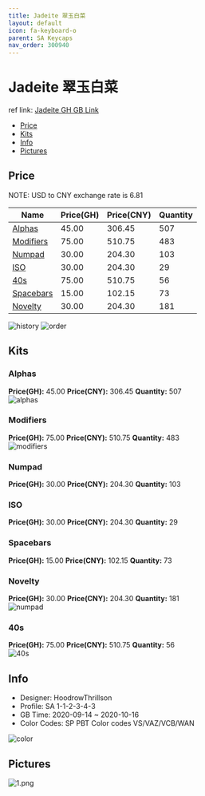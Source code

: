 ```yaml
---
title: Jadeite 翠玉白菜
layout: default
icon: fa-keyboard-o
parent: SA Keycaps
nav_order: 300940
---
```


# Jadeite 翠玉白菜

ref link: [Jadeite GH GB Link](https://geekhack.org/index.php?topic=108595.0)  
* [Price](#price)  
* [Kits](#kits)  
* [Info](#info)  
* [Pictures](#pictures)  


## Price  

NOTE: USD to CNY exchange rate is 6.81

| Name          | Price(GH)    |  Price(CNY) | Quantity |
| ------------- | ------------ |  ---------- | -------- |
|[Alphas](#alphas)|45.00|306.45|507|
|[Modifiers](#modifiers)|75.00|510.75|483|
|[Numpad](#numpad)|30.00|204.30|103|
|[ISO](#iso)|30.00|204.30|29|
|[40s](#40s)|75.00|510.75|56|
|[Spacebars](#spacebars)|15.00|102.15|73|
|[Novelty](#novelty)|30.00|204.30|181|

<img src="{{ 'assets/images/sa-keycaps/jadeite/history.png' | relative_url }}" alt="history" class="image featured">
<img src="{{ 'assets/images/sa-keycaps/jadeite/order.png' | relative_url }}" alt="order" class="image featured">

## Kits  
### Alphas  
**Price(GH):** 45.00    **Price(CNY):** 306.45    **Quantity:** 507  
<img src="{{ 'assets/images/sa-keycaps/jadeite/kits_pics/alphas.jpg' | relative_url }}" alt="alphas" class="image featured">

### Modifiers  
**Price(GH):** 75.00    **Price(CNY):** 510.75    **Quantity:** 483  
<img src="{{ 'assets/images/sa-keycaps/jadeite/kits_pics/modifiers.jpg' | relative_url }}" alt="modifiers" class="image featured">

### Numpad  
**Price(GH):** 30.00    **Price(CNY):** 204.30    **Quantity:** 103  

### ISO  
**Price(GH):** 30.00    **Price(CNY):** 204.30    **Quantity:** 29  

### Spacebars  
**Price(GH):** 15.00    **Price(CNY):** 102.15    **Quantity:** 73  

### Novelty  
**Price(GH):** 30.00    **Price(CNY):** 204.30    **Quantity:** 181  
<img src="{{ 'assets/images/sa-keycaps/jadeite/kits_pics/numpad.jpg' | relative_url }}" alt="numpad" class="image featured">

### 40s  
**Price(GH):** 75.00    **Price(CNY):** 510.75    **Quantity:** 56  
<img src="{{ 'assets/images/sa-keycaps/jadeite/kits_pics/40s.jpg' | relative_url }}" alt="40s" class="image featured">

## Info  
* Designer: HoodrowThrillson   
* Profile: SA 1-1-2-3-4-3  
* GB Time: 2020-09-14 ~ 2020-10-16  
* Color Codes: SP PBT Color codes VS/VAZ/VCB/WAN

<img src="{{ 'assets/images/sa-keycaps/jadeite/color.jpg' | relative_url }}" alt="color" class="image featured">

## Pictures  
<img src="{{ 'assets/images/sa-keycaps/jadeite/rendering_pics/1.png' | relative_url }}" alt="1.png" class="image featured">

